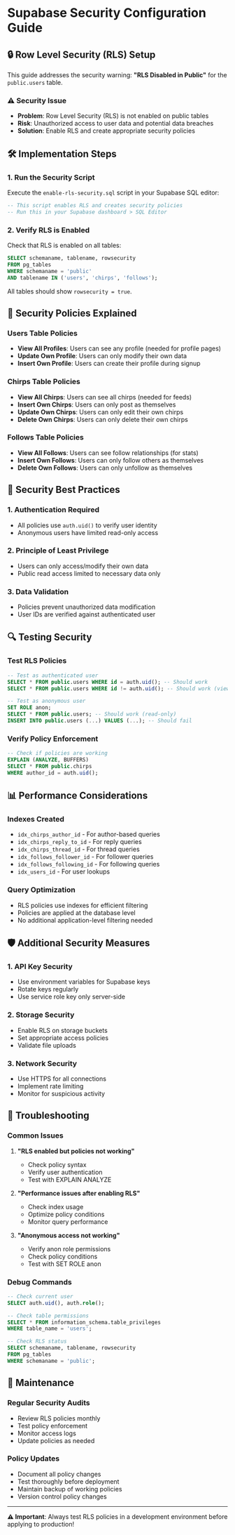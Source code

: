 # Supabase Security Configuration Guide

## 🔒 Row Level Security (RLS) Setup

This guide addresses the security warning: **"RLS Disabled in Public"** for the `public.users` table.

### ⚠️ Security Issue
- **Problem**: Row Level Security (RLS) is not enabled on public tables
- **Risk**: Unauthorized access to user data and potential data breaches
- **Solution**: Enable RLS and create appropriate security policies

## 🛠️ Implementation Steps

### 1. Run the Security Script
Execute the `enable-rls-security.sql` script in your Supabase SQL editor:

```sql
-- This script enables RLS and creates security policies
-- Run this in your Supabase dashboard > SQL Editor
```

### 2. Verify RLS is Enabled
Check that RLS is enabled on all tables:

```sql
SELECT schemaname, tablename, rowsecurity 
FROM pg_tables 
WHERE schemaname = 'public' 
AND tablename IN ('users', 'chirps', 'follows');
```

All tables should show `rowsecurity = true`.

## 🔐 Security Policies Explained

### Users Table Policies
- **View All Profiles**: Users can see any profile (needed for profile pages)
- **Update Own Profile**: Users can only modify their own data
- **Insert Own Profile**: Users can create their profile during signup

### Chirps Table Policies
- **View All Chirps**: Users can see all chirps (needed for feeds)
- **Insert Own Chirps**: Users can only post as themselves
- **Update Own Chirps**: Users can only edit their own chirps
- **Delete Own Chirps**: Users can only delete their own chirps

### Follows Table Policies
- **View All Follows**: Users can see follow relationships (for stats)
- **Insert Own Follows**: Users can only follow others as themselves
- **Delete Own Follows**: Users can only unfollow as themselves

## 🚨 Security Best Practices

### 1. Authentication Required
- All policies use `auth.uid()` to verify user identity
- Anonymous users have limited read-only access

### 2. Principle of Least Privilege
- Users can only access/modify their own data
- Public read access limited to necessary data only

### 3. Data Validation
- Policies prevent unauthorized data modification
- User IDs are verified against authenticated user

## 🔍 Testing Security

### Test RLS Policies
```sql
-- Test as authenticated user
SELECT * FROM public.users WHERE id = auth.uid(); -- Should work
SELECT * FROM public.users WHERE id != auth.uid(); -- Should work (view all)

-- Test as anonymous user
SET ROLE anon;
SELECT * FROM public.users; -- Should work (read-only)
INSERT INTO public.users (...) VALUES (...); -- Should fail
```

### Verify Policy Enforcement
```sql
-- Check if policies are working
EXPLAIN (ANALYZE, BUFFERS) 
SELECT * FROM public.chirps 
WHERE author_id = auth.uid();
```

## 📊 Performance Considerations

### Indexes Created
- `idx_chirps_author_id` - For author-based queries
- `idx_chirps_reply_to_id` - For reply queries
- `idx_chirps_thread_id` - For thread queries
- `idx_follows_follower_id` - For follower queries
- `idx_follows_following_id` - For following queries
- `idx_users_id` - For user lookups

### Query Optimization
- RLS policies use indexes for efficient filtering
- Policies are applied at the database level
- No additional application-level filtering needed

## 🛡️ Additional Security Measures

### 1. API Key Security
- Use environment variables for Supabase keys
- Rotate keys regularly
- Use service role key only server-side

### 2. Storage Security
- Enable RLS on storage buckets
- Set appropriate access policies
- Validate file uploads

### 3. Network Security
- Use HTTPS for all connections
- Implement rate limiting
- Monitor for suspicious activity

## 🔧 Troubleshooting

### Common Issues
1. **"RLS enabled but policies not working"**
   - Check policy syntax
   - Verify user authentication
   - Test with EXPLAIN ANALYZE

2. **"Performance issues after enabling RLS"**
   - Check index usage
   - Optimize policy conditions
   - Monitor query performance

3. **"Anonymous access not working"**
   - Verify anon role permissions
   - Check policy conditions
   - Test with SET ROLE anon

### Debug Commands
```sql
-- Check current user
SELECT auth.uid(), auth.role();

-- Check table permissions
SELECT * FROM information_schema.table_privileges 
WHERE table_name = 'users';

-- Check RLS status
SELECT schemaname, tablename, rowsecurity 
FROM pg_tables 
WHERE schemaname = 'public';
```

## 📝 Maintenance

### Regular Security Audits
- Review RLS policies monthly
- Test policy enforcement
- Monitor access logs
- Update policies as needed

### Policy Updates
- Document all policy changes
- Test thoroughly before deployment
- Maintain backup of working policies
- Version control policy changes

---

**⚠️ Important**: Always test RLS policies in a development environment before applying to production!
